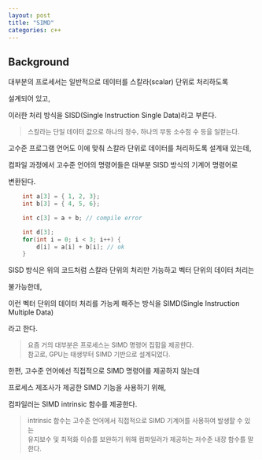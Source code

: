 ```yaml
---
layout: post
title: "SIMD"
categories: c++
---
```


## Background

<!-- begin_excerpt -->

대부분의 프로세서는 일반적으로 데이터를 스칼라(scalar) 단위로 처리하도록 

설계되어 있고,

<!-- end_excerpt -->

이러한 처리 방식을 SISD(Single Instruction Single Data)라고 부른다.

> <font size="2"> 
> 스칼라는 단일 데이터 값으로 하나의 정수, 하나의 부동 소수점 수 등을 일컫는다.
> </font>

고수준 프로그램 언어도 이에 맞춰 스칼라 단위로 데이터를 처리하도록 설계돼 있는데, 

컴파일 과정에서 고수준 언어의 명령어들은 대부분 SISD 방식의 기계어 명령어로

변환된다.

```c++
    int a[3] = { 1, 2, 3};
    int b[3] = { 4, 5, 6};

    int c[3] = a + b; // compile error

    int d[3];
    for(int i = 0; i < 3; i++) {
        d[i] = a[i] + b[i]; // ok
    }
```

SISD 방식은 위의 코드처럼 스칼라 단위의 처리만 가능하고 벡터 단위의 데이터 처리는 

불가능한데, 

이런 벡터 단위의 데이터 처리를 가능케 해주는 방식을 SIMD(Single Instruction Multiple Data) 

라고 한다.

> <font size="2"> 
> 요즘 거의 대부분은 프로세스는 SIMD 명령어 집합을 제공한다. <br>
> 참고로, GPU는 태생부터 SIMD 기반으로 설계되었다.
> </font>

한편, 고수준 언어에선 직접적으로 SIMD 명령어를 제공하지 않는데

프로세스 제조사가 제공한 SIMD 기능을 사용하기 위해,

컴파일러는 SIMD intrinsic 함수를 제공한다.

> <font size="2"> 
> intrinsic 함수는 고수준 언어에서 직접적으로 SIMD 기계어를 사용하여 발생할 수 있는 <br>
> 유지보수 및 최적화 이슈를 보완하기 위해 컴파일러가 제공하는 저수준 내장 함수를 말한다.
> </font>














